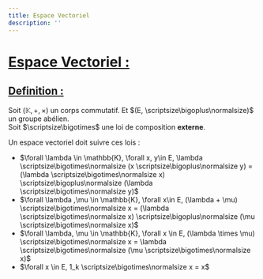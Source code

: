```yaml
---
title: Espace Vectoriel
description: ''
---
```

# <u>Espace Vectoriel :</u>

## <u>Definition :</u>

Soit $(\mathbb{K}, +, \times)$ un corps commutatif. Et $(E, \scriptsize\bigoplus\normalsize)$ un groupe abélien.<br/>
Soit $\scriptsize\bigotimes$ une loi de composition **externe**.

Un espace vectoriel doit suivre ces lois :
- $\forall \lambda \in \mathbb{K}, \forall x, y\in E, \lambda \scriptsize\bigotimes\normalsize (x \scriptsize\bigoplus\normalsize y) = (\lambda \scriptsize\bigotimes\normalsize x) \scriptsize\bigoplus\normalsize (\lambda \scriptsize\bigotimes\normalsize y)$
- $\forall \lambda ,\mu \in \mathbb{K}, \forall x\in E, (\lambda + \mu) \scriptsize\bigotimes\normalsize x = (\lambda \scriptsize\bigotimes\normalsize x) \scriptsize\bigoplus\normalsize (\mu \scriptsize\bigotimes\normalsize x)$
- $\forall \lambda, \mu \in \mathbb{K}, \forall x \in E, (\lambda \times \mu) \scriptsize\bigotimes\normalsize x = \lambda \scriptsize\bigotimes\normalsize (\mu \scriptsize\bigotimes\normalsize x)$
- $\forall x \in E, 1_k \scriptsize\bigotimes\normalsize x = x$
